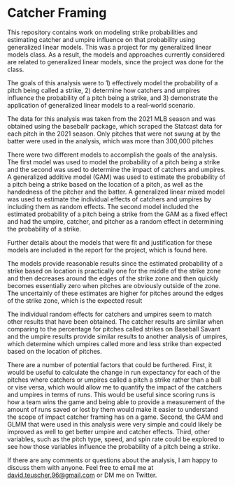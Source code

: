 # Catcher Framing

This repository contains work on modeling strike probabilities and estimating catcher and umpire influence on that probability using generalized linear models. This was a project for my generalized linear models class. As a result, the models and approaches currently considered are related to generalized linear models, since the project was done for the class. 

The goals of this analysis were to 1) effectively model the probability of a pitch being called a strike, 2) determine how catchers and umpires influence the probability of a pitch being a strike, and 3) demonstrate the application of generalized linear models to a real-world scenario. 

The data for this analysis was taken from the 2021 MLB season and was obtained using the baseballr package, which scraped the Statcast data for each pitch in the 2021 season. Only pitches that were not swung at by the batter were used in the analysis, which was more than 300,000 pitches 

There were two different models to accomplish the goals of the analysis. The first model was used to model the probability of a pitch being a strike and the second was used to determine the impact of catchers and umpires. A generalized additive model (GAM) was used to estimate the probability of a pitch being a strike based on the location of a pitch, as well as the handedness of the pitcher and the batter. A generalized linear mixed model was used to estimate the individual effects of catchers and umpires by including them as random effects. The second model included the estimated probability of a pitch being a strike from the GAM as a fixed effect and had the umpire, catcher, and pitcher as a random effect in determining the probability of a strike. 

Further details about the models that were fit and justification for these models are included in the report for the project, which is found here. 

The models provide reasonable results since the estimated probability of a strike based on location is practically one for the middle of the strike zone and then decreases around the edges of the strike zone and then quickly becomes essentially zero when pitches are obviously outside of the zone. The uncertainly of these estimates are higher for pitches around the edges of the strike zone, which is the expected result 

The individual random effects for catchers and umpires seem to match other results that have been obtained. The catcher results are similar when comparing to the percentage for pitches called strikes on Baseball Savant and the umpire results provide similar results to another analysis of umpires, which determine which umpires called more and less strike than expected based on the location of pitches. 

There are a number of potential factors that could be furthered. First, it would be useful to calculate the change in run expectancy for each of the pitches where catchers or umpires called a pitch a strike rather than a ball or vise versa, which would allow me to quantify the impact of the catchers and umpires in terms of runs. This would be useful since scoring runs is how a team wins the game and being able to provide a measurement of the amount of runs saved or lost by them would make it easier to understand the scope of impact catcher framing has on a game. Second, the GAM and GLMM that were used in this analysis were very simple and could likely be improved as well to get better umpire and catcher effects. Third, other variables, such as the pitch type, speed, and spin rate could be explored to see how those variables influence the probability of a pitch being a strike. 

If there are any comments or questions about the analysis, I am happy to discuss them with anyone. Feel free to email me at david.teuscher.96@gmail.com or DM me on Twitter. 